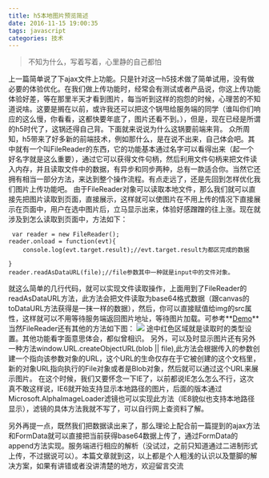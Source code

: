 ```yaml
---
title: h5本地图片预览简述
date: 2016-11-15 19:00:35
tags: javascript
categories: 技术
---
```

> 不知为什么，写着写着，心里静的自己都怕

上一篇简单说了下ajax文件上功能。只是针对这一h5技术做了简单试用，没有做必要的体验优化。在我们做上传功能时，经常会有测试或者产品说，你这上传功能体验好差，等在那里半天才看到图片，每当听到这样的抱怨的时候，心理苦的不知道说啥。这要是搁在以前，或许我还可以把这个锅甩给服务端的同学（谁叫你们响应的这么慢，你看看，这都快要年底了，图片还看不到。），但是，现在已经是所谓的h5时代了，这锅还得自己背。下面就来说说为什么这锅要前端来背。
众所周知，h5带来了好多新的前端技术，例如那什么，是在说不出来，自己体会吧。其中就有一个叫FileReader的东西，它的功能基本通过名字可以看得出来（起一个好名字就是这么重要），通过它可以获得文件句柄，然后利用文件句柄来把文件读入内存，并且读取文件中的数据，有异步和同步两种，总有一款适合你。当然它还拥有相当一部分方法，来达到整个操作流程。有点走远了，还是先回到怎样优化我们图片上传功能吧。
由于FileReader对象可以读取本地文件<!--more-->，那么我们就可以直接先把图片读取到页面，直接展示，这样就可以使图片在不用上传的情况下直接展示在页面中，用户在选中图片后，立马显示出来，体验好感蹭蹭的往上涨。现在就涉及到怎么读取到页面中，方法如下：

     var reader = new FileReader();
  	reader.onload = function(evt){
  		console.log(evt.target.result);//evt.target.result为都区完成的数据
      		
  	}
  	reader.readAsDataURL(file);//file参数其中一种就是input中的文件对象。

就这么简单的几行代码，就可以实现文件读取操作，上面用到了FileReader的readAsDataURL方法，此方法会把文件读取为base64格式数据（跟canvas的toDataURL方法获得是一抹一样的数据），然后，你可以直接赋值给img的src属性，这样就可以不用等待服务端返回图片地址，等待图片加载。可参考**[Demo](http://sadrun.duapp.com/skyexample/upload)**当然FileReader还有其他的方法如下图：
![](1.png)
途中红色区域就是读取时的类型设置。其他功能看字面意思体会，都似曾相识。
另外，可以及时显示图片还有另外一种方法window.URL.createObjectURL(blob || file),此方法会根据传入的参数创建一个指向该参数对象的URL，这个URL的生命仅存在于它被创建的这个文档里，新的对象URL指向执行的File对象或者是Blob对象，然后就可以通过这个URL来展示图片。
在这个时候，我们又要怀念一下IE了，以前都说IE怎么怎么不行，这次真不敢这样说，IE6就开始支持显示本地路径的图片，后面的版本通过Microsoft.AlphaImageLoader滤镜也可以实现此方法（IE8貌似也支持本地路径显示），滤镜的具体方法我就不写了，可以自行网上查资料了解。

另外再提一点，既然我们把数据读出来了，那么理论上配合前一篇提到的ajax方法和FormData就可以直接把当前获得base64数据上传了，通过FormData的append方法实现。服务端进行相应的解析（没试过，之前只知道通过二进制形式上传，不过据说可以）。本篇文章就到这，以上都是个人粗浅的认识以及蹩脚的解决方案，如果有讲错或者没讲清楚的地方，欢迎留言交流